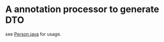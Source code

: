# A annotation processor to generate DTO

see [Person.java](https://github.com/ebpro/sample-annotationprocessor/tree/develop/simple-annotationprocessor-test/src/main/java/fr/univtln/bruno/samples) for usage. 
